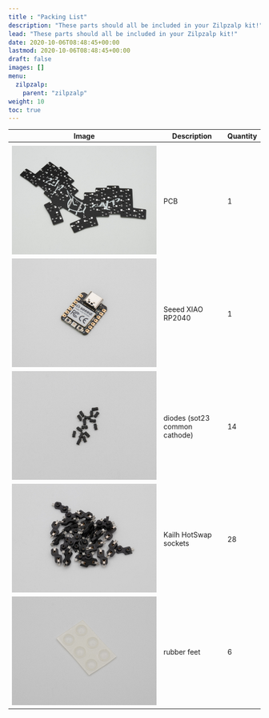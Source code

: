 ```yaml
---
title : "Packing List"
description: "These parts should all be included in your Zilpzalp kit!"
lead: "These parts should all be included in your Zilpzalp kit!"
date: 2020-10-06T08:48:45+00:00
lastmod: 2020-10-06T08:48:45+00:00
draft: false
images: []
menu:
  zilpzalp:
    parent: "zilpzalp"
weight: 10
toc: true
---
```


| Image                       | Description                   | Quantity |
| --------------------------- | ----------------------------- | -------- |
|                             |
| ![pcb](pcb.jpg)             | PCB                           | 1        |
| ![seeed](seeed.jpg)         | Seeed XIAO RP2040             | 1        |
| ![diodes](diodes.jpg)       | diodes (sot23 common cathode) | 14       |
| ![hssockets](hssockets.jpg) | Kailh HotSwap sockets         | 28       |
| ![feet](feet.jpg)           | rubber feet                   | 6        |